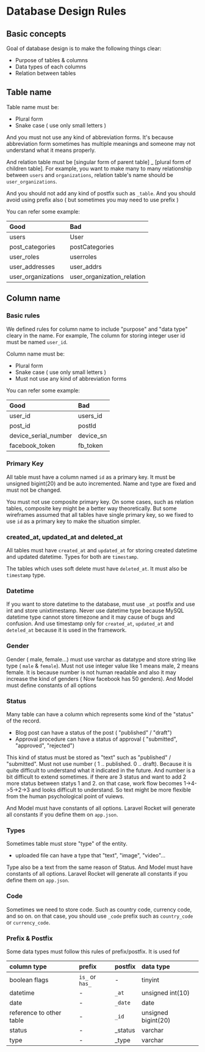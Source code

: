 # Database Design Rules

## Basic concepts

Goal of database design is to make the following things clear:

  * Purpose of tables & columns
  * Data types of each columns
  * Relation between tables

## Table name

Table name must be:

  * Plural form
  * Snake case ( use only small letters )

And you must not use any kind of abbreviation forms. It's because abbreviation form sometimes has multiple meanings and someone may not understand what it means properly.

And relation table must be [singular form of parent table] _ [plural form of children table]. For example, you want to make many to many relationship between `users` and `organizations`, relation table's name should be `user_organizations`.

And you should not add any kind of postfix such as `_table`. And you should avoid using prefix also ( but sometimes you may need to use prefix )

You can refer some example:

|Good|Bad|
|:---|:---|
|users|User|
|post_categories|postCategories|
|user_roles|userroles|
|user_addresses|user_addrs|
|user_organizations|user_organization_relation|

## Column name

### Basic rules

We defined rules for column name to include "purpose" and "data type" cleary in the name. For example, The column for storing integer user id must be named `user_id`. 

Column name must be:

  * Plural form
  * Snake case ( use only small letters )
  * Must not use any kind of abbreviation forms

You can refer some example:

|Good|Bad|
|:---|:---|
|user_id|users_id|
|post_id|postId|
|device_serial_number|device_sn|
|facebook_token|fb_token|

### Primary Key

All table must have a column named `id` as a primary key. It must be unsigned bigint(20) and be auto incremented. Name and type are fixed and must not be changed.

You must not use composite primary key. On some cases, such as relation tables, composite key might be a better way theoretically. But some wireframes assumed that all tables have single primary key, so we fixed to use `id` as a primary key to make the situation simpler.

### created_at, updated_at and deleted_at

All tables must have `created_at` and `updated_at` for storing created datetime and updated datetime. Types for both are `timestamp`.

The tables which uses soft delete must have `deleted_at`. It must also be `timestamp` type.

### Datetime
If you want to store datetime to the database, must use `_at` postfix and use int and store unixtimestamp. Never use datetime type because MySQL datetime type cannot store timezone and it may cause of bugs and confusion. And use timestamp only for `created_at`, `updated_at` and `deteled_at` because it is used in the framework.

### Gender

Gender ( male, female...) must use varchar as datatype and store string like type ( `male` & `female`). Must not use integer value like 1 means male, 2 means female. It is because number is not human readable and also it may increase the kind of genders ( Now facebook has 50 genders). And Model must define constants of all options

### Status

Many table can have a column which represents some kind of the "status" of the record.

  * Blog post can have a status of the post ( "published" / "draft")
  * Approval procedure can have a status of approval ( "submitted", "approved", "rejected")

This kind of status must be stored as "text" such as "published" / "submitted". Must not use number ( 1 .. published. 0 .. draft). Because it is quite difficult to understand what it indicated in the future. And number is a bit difficult to extend sometimes. if there are 3 status and want to add 2 more status between statys 1 and 2. on that case, work flow becomes 1->4->5->2->3 and looks difficult to understand. So text might be more flexible from the human psychological point of vuiews.

And Model must have constants of all options. Laravel Rocket will generate all constants if you define them on `app.json`.

### Types

Sometimes table must store "type" of the entity.

  * uploaded file can have a type that "text", "image", "video"...

Type also be a text from the same reason of Status. And Model must have constants of all options. Laravel Rocket will generate all constants if you define them on `app.json`.

### Code

Sometimes we need to store code. Such as country code, currency code, and so on. on that case, you should use `_code` prefix such as `country_code` or `currency_code`.

### Prefix & Postfix

Some data types must follow this rules of prefix/postfix. It is used fof

|column type|prefix|postfix|data type|
|:--|:--|:--|:--|
|boolean flags|`is_` or `has_`|-|tinyint|
|datetime|-|`_at`|unsigned int(10)|
|date|-|`_date`|date|
|reference to other table|-|`_id`|unsigned bigint(20)|
|status|-|_status|varchar|
|type|-|_type|varchar|

